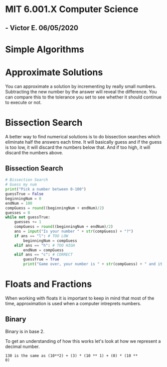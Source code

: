 # MIT 6.001.X Computer Science 

## - Victor E. 06/05/2020

# Simple Algorithms

# Approximate Solutions

You can approximate a solution by incrementing by really small numbers. Subtracting the new number by the answer will reveal the difference. You can compare this to the tolerance you set to see whether it should continue to execute or not. 

# Bissection Search

A better way to find numerical solutions is to do bissection searches which eliminate half the answers each time. It will basically guess and if the guess is too low, it will discard the numbers below that. And if too high, it will discard the numbers above. 

## Bissection Search

```python
# Bissection Search
# Guess my num
print("Pick a number between 0-100")
guessTrue = False
beginningNum = 0 
endNum = 100
compGuess = round((beginningNum + endNum)/2)
guesses = 0
while not guessTrue:
    guesses += 1
    compGuess = round((beginningNum + endNum)/2)
    ans = input("Is your number " + str(compGuess) + "?")
    if ans == "l": # TOO LOW
        beginningNum = compGuess
    elif ans == "h": # TOO HIGH
        endNum = compGuess
    elif ans == "c": # CORRECT
        guessTrue = True
        print("Game over, your number is " + str(compGuess) + " and it took " + str(guesses) + " tries!")
```

# Floats and Fractions

When working with floats it is important to keep in mind that most of the time, approximation is used when a computer intreprets numbers. 

## Binary 

Binary is in base 2. 

To get an understanding of how this works let's look at how we represent a decimal number. 

 <code>130 is the same as (10**2) + (3) * (10 ** 1) + (0) * (10 ** 0)</code>
